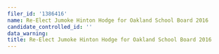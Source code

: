 ```yaml
---
filer_id: '1386416'
name: Re-Elect Jumoke Hinton Hodge for Oakland School Board 2016
candidate_controlled_id: ''
data_warning:
title: Re-Elect Jumoke Hinton Hodge for Oakland School Board 2016
---
```

